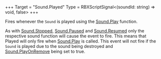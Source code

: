 +++
Target = "Sound.Played"
Type = RBXScriptSignal<(soundId: string) => void, false>
+++

Fires whenever the `Sound` is played using the [Sound.Play](https://developer.roblox.com/api-reference/function/Sound/Play) function.As with [Sound.Stopped](https://developer.roblox.com/api-reference/event/Sound/Stopped), [Sound.Paused](https://developer.roblox.com/api-reference/event/Sound/Paused) and [Sound.Resumed](https://developer.roblox.com/api-reference/event/Sound/Resumed) only the respective sound function will cause the event to fire. This means that Played will only fire when [Sound.Play](https://developer.roblox.com/api-reference/function/Sound/Play) is called. This event will not fire if the `Sound` is played due to the sound being destroyed and [Sound.PlayOnRemove](https://developer.roblox.com/api-reference/property/Sound/PlayOnRemove) being set to true.